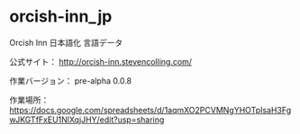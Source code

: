 # orcish-inn_jp
Orcish Inn 日本語化 言語データ

公式サイト：	http://orcish-inn.stevencolling.com/

作業バージョン：	pre-alpha 0.0.8

作業場所：　https://docs.google.com/spreadsheets/d/1aqmXO2PCVMNgYHOTpIsaH3FgwJKGTfFxEU1NlXqjJHY/edit?usp=sharing

